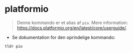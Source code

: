 # platformio

> Denne kommando er et alias af `pio`.
> Mere information: <https://docs.platformio.org/en/latest/core/userguide/>.

- Se dokumentation for den oprindelige kommando:

`tldr pio`
